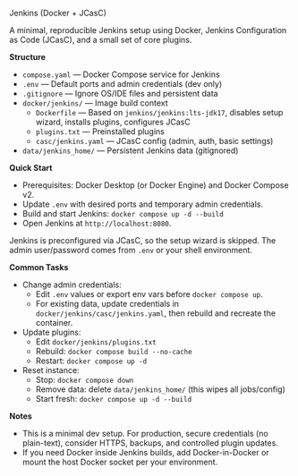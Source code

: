 Jenkins (Docker + JCasC)

A minimal, reproducible Jenkins setup using Docker, Jenkins Configuration as Code (JCasC), and a small set of core plugins.

**Structure**
- `compose.yaml` — Docker Compose service for Jenkins
- `.env` — Default ports and admin credentials (dev only)
- `.gitignore` — Ignore OS/IDE files and persistent data
- `docker/jenkins/` — Image build context
  - `Dockerfile` — Based on `jenkins/jenkins:lts-jdk17`, disables setup wizard, installs plugins, configures JCasC
  - `plugins.txt` — Preinstalled plugins
  - `casc/jenkins.yaml` — JCasC config (admin, auth, basic settings)
- `data/jenkins_home/` — Persistent Jenkins data (gitignored)

**Quick Start**
- Prerequisites: Docker Desktop (or Docker Engine) and Docker Compose v2.
- Update `.env` with desired ports and temporary admin credentials.
- Build and start Jenkins: `docker compose up -d --build`
- Open Jenkins at `http://localhost:8080`.

Jenkins is preconfigured via JCasC, so the setup wizard is skipped. The admin user/password comes from `.env` or your shell environment.

**Common Tasks**
- Change admin credentials:
  - Edit `.env` values or export env vars before `docker compose up`.
  - For existing data, update credentials in `docker/jenkins/casc/jenkins.yaml`, then rebuild and recreate the container.
- Update plugins:
  - Edit `docker/jenkins/plugins.txt`
  - Rebuild: `docker compose build --no-cache`
  - Restart: `docker compose up -d`
- Reset instance:
  - Stop: `docker compose down`
  - Remove data: delete `data/jenkins_home/` (this wipes all jobs/config)
  - Start fresh: `docker compose up -d --build`

**Notes**
- This is a minimal dev setup. For production, secure credentials (no plain-text), consider HTTPS, backups, and controlled plugin updates.
- If you need Docker inside Jenkins builds, add Docker-in-Docker or mount the host Docker socket per your environment.

